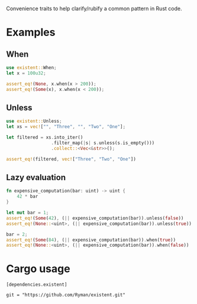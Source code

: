 Convenience traits to help clarify/rubify a common pattern in Rust code.

# Examples

## When
```rust
use existent::When;
let x = 100u32;

assert_eq!(None, x.when(x > 200));
assert_eq!(Some(x), x.when(x < 200));
```

## Unless
```rust
use existent::Unless;
let xs = vec!["", "Three", "", "Two", "One"];

let filtered = xs.into_iter()
                 .filter_map(|s| s.unless(s.is_empty()))
                 .collect::<Vec<&str>>();

assert_eq!(filtered, vec!["Three", "Two", "One"])
```

## Lazy evaluation
```rust
fn expensive_computation(bar: uint) -> uint {
    42 * bar
}

let mut bar = 1;
assert_eq!(Some(42), (|| expensive_computation(bar)).unless(false))
assert_eq!(None::<uint>, (|| expensive_computation(bar)).unless(true))

bar = 2;
assert_eq!(Some(84), (|| expensive_computation(bar)).when(true))
assert_eq!(None::<uint>, (|| expensive_computation(bar)).when(false))
```

# Cargo usage
```
[dependencies.existent]

git = "https://github.com/Ryman/existent.git"
```
